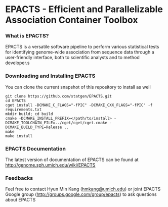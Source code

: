 # EPACTS - Efficient and Parallelizable Association Container Toolbox

### What is EPACTS?

EPACTS is a versatile software pipeline to perform various statistical tests for identifying genome-wide association from sequence data through a user-friendly interface, both to scientific analysts and to method developer.s

### Downloading and Installing EPACTS

You can clone the current snapshot of this repository to install as well

```Shell
git clone https://github.com/statgen/EPACTS.git
cd EPACTS
cget install -DCMAKE_C_FLAGS="-fPIC" -DCMAKE_CXX_FLAGS="-fPIC" -f requirements.txt
mkdir build; cd build
cmake -DCMAKE_INSTALL_PREFIX=</path/to/install> -DCMAKE_TOOLCHAIN_FILE=../cget/cget/cget.cmake -DCMAKE_BUILD_TYPE=Release ..
make
make install
```

### EPACTS Documentation

The latest version of documentation of EPACTS can be found at
http://genome.sph.umich.edu/wiki/EPACTS

### Feedbacks

Feel free to contact Hyun Min Kang (hmkang@umich.edu) or joint EPACTS Google group (http://groups.google.com/group/epacts) to ask questions about EPACTS
